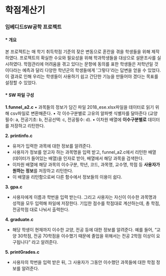 # 학점계산기
### 임베디드SW공학 프로젝트

#### * **개요**
본 프로젝트는 매 학기 취득학점 기준의 잦은 변동으로 혼란을 겪을 학생들을 위해 제작하였다. 프로젝트의 확실한 수요와 필요성을 위해 학과학생들을 대상으로 
설문조사를 실시하였다. 학점관리에 어려움을 겪고 있다는 문항에 동의를 표한 학생들은 저학년일 것이다라는 예측과 달리 다양한 학년군의 학생들에게 
'그렇다'라는 답변을 얻을 수 있었다. 이 결과로 인해 우리는 학생들이 사용하기 쉽고 간단한 기능을 만들어야 겠다는 목표를 설정할 수 있었다.  

#### * **SW 파일 구성**

**1.funnel_a2.c**
•	과목들의 정보가 담긴 파일 2018_ese.xlsx파일을 데이터로 읽기 위해 csv파일로 변환해준다.
•	각 이수구분별로 고유의 알파벳 식별자를 달아준다 (교양필수: a, 전공기초: b, 전공선택: c, 전공필수: d).
•	이차원 배열에 **이수구분별로** 데이터를 저장하고 리턴한다.

**2.	printinfo.c**
-	유저가 입력한 과목에 대한 정보를 알려준다.
-	사용자가 정보를 얻고자 하는 과목명을 입력 받고, funnel_a2.c에서 리턴한 배열(데이터가 들어있는 배열)을 인자로 받아, 배열에서 해당 과목을 검색한다.
-	이차원 배열에 해당 과목의 이수구분, 학년, 코드, 과목명, 교수명, 학점 등 **사용자가 원하는 정보**를 저장하고 리턴한다.
-	이 배열을 리턴함으로써 다른 함수에서 정보들의 이용이 쉽다.

**3.	gpa.c**
-	사용자에게 이름과 학번을 입력 받는다. 그리고 사용자는 자신이 이수한 과목명과 성적을 모두 입력해 파일에 저장한다. 기입한 점수를 학점대로 계산하는데, 총 학점, 전공학점 대로 나눠서 출력한다.

**4.	graduate.c**
-	해당 학생이 현재까지 이수한 교양, 전공 등에 대한 정보를 알려준다. 예를 들어, “교양 30학점, 전공 70학점을 이수했기 때문에 졸업을 위해서는 전공 2학점 이상이 요구됩니다” 라고 알려준다.

**5.	printGrades.c**
-	사용자의 학번을 입력 받은 뒤, 그 사용자가 그동안 이수했던 과목들에 대한 학점 정보를 알려준다. 
 
